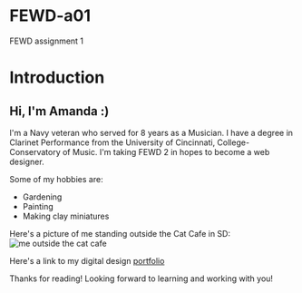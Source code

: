 # FEWD-a01
FEWD assignment 1

# Introduction

## Hi, I'm Amanda :)

I'm a Navy veteran who served for 8 years as a Musician.  I have a degree in Clarinet Performance from the University of Cincinnati, College-Conservatory of Music.  I'm taking FEWD 2 in hopes to become a web designer.

Some of my hobbies are:

* Gardening
* Painting
* Making clay miniatures

Here's a picture of me standing outside the Cat Cafe in SD:
![me outside the cat cafe](https://scontent.fsan1-1.fna.fbcdn.net/v/t1.6435-9/72139128_10106440640811195_3461379319975116800_n.jpg?_nc_cat=102&ccb=1-7&_nc_sid=174925&_nc_ohc=iGVH0PFo9NsAX_DSdNC&_nc_ht=scontent.fsan1-1.fna&oh=00_AfDcztMMXfCdWiB6vY38SJXETVfk1eyZc71LKxoWswjedg&oe=640E0C0D)

Here's a link to my digital design [portfolio](https://hausaf.wordpress.com/)

Thanks for reading! Looking forward to learning and working with you!


